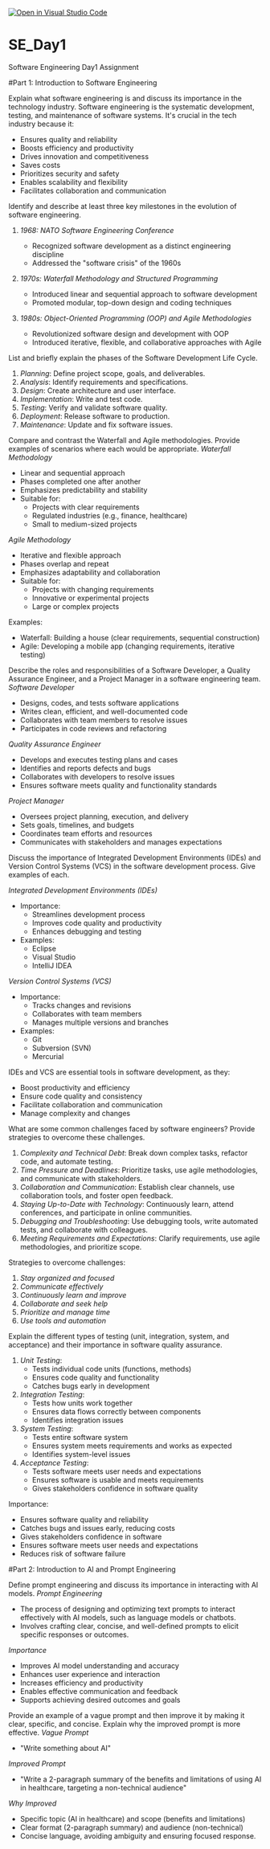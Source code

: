 [![Open in Visual Studio Code](https://classroom.github.com/assets/open-in-vscode-2e0aaae1b6195c2367325f4f02e2d04e9abb55f0b24a779b69b11b9e10269abc.svg)](https://classroom.github.com/online_ide?assignment_repo_id=15709762&assignment_repo_type=AssignmentRepo)
# SE_Day1
Software Engineering Day1 Assignment

#Part 1: Introduction to Software Engineering

Explain what software engineering is and discuss its importance in the technology industry.
Software engineering is the systematic development, testing, and maintenance of software systems. It's crucial in the tech industry because it:

- Ensures quality and reliability
- Boosts efficiency and productivity
- Drives innovation and competitiveness
- Saves costs
- Prioritizes security and safety
- Enables scalability and flexibility
- Facilitates collaboration and communication



Identify and describe at least three key milestones in the evolution of software engineering.
1. _1968: NATO Software Engineering Conference_
    - Recognized software development as a distinct engineering discipline
    - Addressed the "software crisis" of the 1960s

2. _1970s: Waterfall Methodology and Structured Programming_
    - Introduced linear and sequential approach to software development
    - Promoted modular, top-down design and coding techniques

3. _1980s: Object-Oriented Programming (OOP) and Agile Methodologies_
    - Revolutionized software design and development with OOP
    - Introduced iterative, flexible, and collaborative approaches with Agile


List and briefly explain the phases of the Software Development Life Cycle.
1. *Planning*: Define project scope, goals, and deliverables.
2. *Analysis*: Identify requirements and specifications.
3. *Design*: Create architecture and user interface.
4. *Implementation*: Write and test code.
5. *Testing*: Verify and validate software quality.
6. *Deployment*: Release software to production.
7. *Maintenance*: Update and fix software issues.


Compare and contrast the Waterfall and Agile methodologies. Provide examples of scenarios where each would be appropriate.
*Waterfall Methodology*

- Linear and sequential approach
- Phases completed one after another
- Emphasizes predictability and stability
- Suitable for:
    - Projects with clear requirements
    - Regulated industries (e.g., finance, healthcare)
    - Small to medium-sized projects

*Agile Methodology*

- Iterative and flexible approach
- Phases overlap and repeat
- Emphasizes adaptability and collaboration
- Suitable for:
    - Projects with changing requirements
    - Innovative or experimental projects
    - Large or complex projects

Examples:

- Waterfall: Building a house (clear requirements, sequential construction)
- Agile: Developing a mobile app (changing requirements, iterative testing)


Describe the roles and responsibilities of a Software Developer, a Quality Assurance Engineer, and a Project Manager in a software engineering team.
*Software Developer*

- Designs, codes, and tests software applications
- Writes clean, efficient, and well-documented code
- Collaborates with team members to resolve issues
- Participates in code reviews and refactoring

*Quality Assurance Engineer*

- Develops and executes testing plans and cases
- Identifies and reports defects and bugs
- Collaborates with developers to resolve issues
- Ensures software meets quality and functionality standards

*Project Manager*

- Oversees project planning, execution, and delivery
- Sets goals, timelines, and budgets
- Coordinates team efforts and resources
- Communicates with stakeholders and manages expectations


Discuss the importance of Integrated Development Environments (IDEs) and Version Control Systems (VCS) in the software development process. Give examples of each.

_Integrated Development Environments (IDEs)_

- Importance:
    - Streamlines development process
    - Improves code quality and productivity
    - Enhances debugging and testing
- Examples:
    - Eclipse
    - Visual Studio
    - IntelliJ IDEA

_Version Control Systems (VCS)_

- Importance:
    - Tracks changes and revisions
    - Collaborates with team members
    - Manages multiple versions and branches
- Examples:
    - Git
    - Subversion (SVN)
    - Mercurial

IDEs and VCS are essential tools in software development, as they:

- Boost productivity and efficiency
- Ensure code quality and consistency
- Facilitate collaboration and communication
- Manage complexity and changes

What are some common challenges faced by software engineers? Provide strategies to overcome these challenges.
1. _Complexity and Technical Debt_: Break down complex tasks, refactor code, and automate testing.
2. _Time Pressure and Deadlines_: Prioritize tasks, use agile methodologies, and communicate with stakeholders.
3. _Collaboration and Communication_: Establish clear channels, use collaboration tools, and foster open feedback.
4. _Staying Up-to-Date with Technology_: Continuously learn, attend conferences, and participate in online communities.
5. _Debugging and Troubleshooting_: Use debugging tools, write automated tests, and collaborate with colleagues.
6. _Meeting Requirements and Expectations_: Clarify requirements, use agile methodologies, and prioritize scope.

Strategies to overcome challenges:

1. _Stay organized and focused_
2. _Communicate effectively_
3. _Continuously learn and improve_
4. _Collaborate and seek help_
5. _Prioritize and manage time_
6. _Use tools and automation_


Explain the different types of testing (unit, integration, system, and acceptance) and their importance in software quality assurance.
1. _Unit Testing_:
    - Tests individual code units (functions, methods)
    - Ensures code quality and functionality
    - Catches bugs early in development
2. _Integration Testing_:
    - Tests how units work together
    - Ensures data flows correctly between components
    - Identifies integration issues
3. _System Testing_:
    - Tests entire software system
    - Ensures system meets requirements and works as expected
    - Identifies system-level issues
4. _Acceptance Testing_:
    - Tests software meets user needs and expectations
    - Ensures software is usable and meets requirements
    - Gives stakeholders confidence in software quality

Importance:

- Ensures software quality and reliability
- Catches bugs and issues early, reducing costs
- Gives stakeholders confidence in software
- Ensures software meets user needs and expectations
- Reduces risk of software failure


#Part 2: Introduction to AI and Prompt Engineering


Define prompt engineering and discuss its importance in interacting with AI models.
*Prompt Engineering*

- The process of designing and optimizing text prompts to interact effectively with AI models, such as language models or chatbots.
- Involves crafting clear, concise, and well-defined prompts to elicit specific responses or outcomes.

*Importance*

- Improves AI model understanding and accuracy
- Enhances user experience and interaction
- Increases efficiency and productivity
- Enables effective communication and feedback
- Supports achieving desired outcomes and goals


Provide an example of a vague prompt and then improve it by making it clear, specific, and concise. Explain why the improved prompt is more effective.
_Vague Prompt_

- "Write something about AI"

_Improved Prompt_

- "Write a 2-paragraph summary of the benefits and limitations of using AI in healthcare, targeting a non-technical audience"

_Why Improved_

- Specific topic (AI in healthcare) and scope (benefits and limitations)
- Clear format (2-paragraph summary) and audience (non-technical)
- Concise language, avoiding ambiguity and ensuring focused response.
